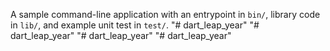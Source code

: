 A sample command-line application with an entrypoint in `bin/`, library code
in `lib/`, and example unit test in `test/`.
"# dart_leap_year" 
"# dart_leap_year" 
"# dart_leap_year" 
"# dart_leap_year" 
